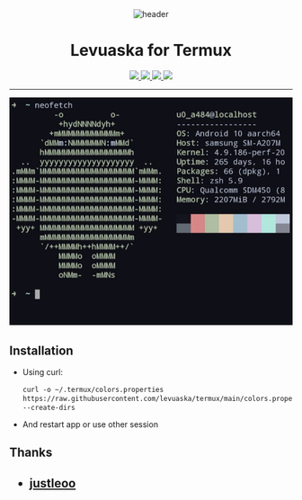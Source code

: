 <div align="center">
    <img src="https://github.com/levuaska.png" height="200" alt="header"/>
    <h1>Levuaska for Termux</h1>
    <p></p>
    <a href="https://github.com/levuaska/termux/stargazers">
        <img src="https://img.shields.io/github/stars/levuaska/termuxe?colorA=0f0f17&colorB=%23afbea2&style=for-the-badge">
    </a>
    <a href="https://github.com/levuaska/termux/network/members/">
        <img src="https://badges.pufler.dev/updated/levuaska/termux?style=for-the-badge&color=e4c9af&logoColor=white&labelColor=0f0f17">
    <a href="https://github.com/levuaska/termux">
    	<img src="https://img.shields.io/github/repo-size/levuaska/termux?colorA=0f0f17&colorB=%23b5e8e0&label=size&style=for-the-badge">
    </a>
    <a href="https://github.com/levuaska/termux/blob/main/LICENSE">
    	<img src="https://img.shields.io/github/license/levuaska/termux?colorA=0f0f17&colorB=%23d78787&style=for-the-badge&logoColor=white">
    </a>
</div>
<hr>
  <img src="assets/showcase.jpg">

<h2>Installation</h2>
  
- Using curl:
  ```
  curl -o ~/.termux/colors.properties https://raw.githubusercontent.com/levuaska/termux/main/colors.properties --create-dirs
  ```

- And restart app or use other session
  
<h2>Thanks<h2>

- [justleoo](https://github.com/justleoo)
